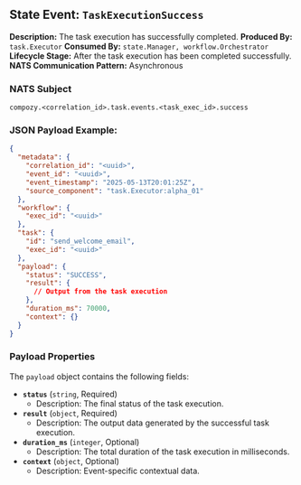 ## State Event: `TaskExecutionSuccess`

**Description:** The task execution has successfully completed.
**Produced By:** `task.Executor`
**Consumed By:** `state.Manager, workflow.Orchestrator`
**Lifecycle Stage:** After the task execution has been completed successfully.
**NATS Communication Pattern:** Asynchronous

### NATS Subject

`compozy.<correlation_id>.task.events.<task_exec_id>.success`

### JSON Payload Example:

```json
{
  "metadata": {
    "correlation_id": "<uuid>",
    "event_id": "<uuid>",
    "event_timestamp": "2025-05-13T20:01:25Z",
    "source_component": "task.Executor:alpha_01"
  },
  "workflow": {
    "exec_id": "<uuid>"
  },
  "task": {
    "id": "send_welcome_email",
    "exec_id": "<uuid>"
  },
  "payload": {
    "status": "SUCCESS",
    "result": {
      // Output from the task execution
    },
    "duration_ms": 70000,
    "context": {}
  }
}
```

### Payload Properties

The `payload` object contains the following fields:
-   **`status`** (`string`, Required)
    -   Description: The final status of the task execution.
-   **`result`** (`object`, Required)
    -   Description: The output data generated by the successful task execution.
-   **`duration_ms`** (`integer`, Optional)
    -   Description: The total duration of the task execution in milliseconds.
-   **`context`** (`object`, Optional)
    -   Description: Event-specific contextual data.
